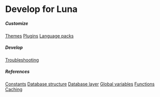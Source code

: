 # Develop for Luna
<div class="row">
    <div class="col-6 col-md-4">
        <div class="list-group">
            <h5 class="list-group-header"><i class="fal fa-fw fa-paint-brush"></i> Customize</h5>
            <a class="list-group-item" href="themes">Themes</a>
            <a class="list-group-item" href="plugins">Plugins</a>
            <a class="list-group-item" href="translations">Language packs</a>
        </div>
    </div>
    <div class="col-6 col-md-4">
        <div class="list-group">
            <h5 class="list-group-header"><i class="fal fa-fw fa-wrench"></i> Develop</h5>
            <a class="list-group-item" href="troubleshooting">Troubleshooting</a>
        </div>
    </div>
    <div class="col-6 col-md-4">
        <div class="list-group">
            <h5 class="list-group-header"><i class="fal fa-fw fa-bookmark"></i> References</h5>
            <a class="list-group-item" href="constants">Constants</a>
            <a class="list-group-item" href="dbstructure">Database structure</a>
            <a class="list-group-item" href="dblayer">Database layer</a>
            <a class="list-group-item" href="variables">Global variables</a>
            <a class="list-group-item" href="functions">Functions</a>
            <a class="list-group-item" href="caching">Caching</a>
        </div>
    </div>
</div>